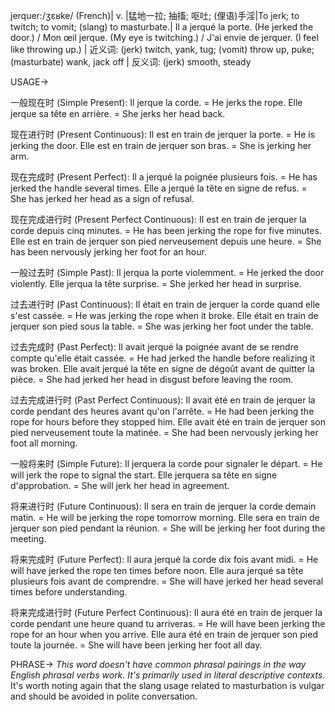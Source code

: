 jerquer:/ʒɛʁke/ (French)| v. |猛地一拉; 抽搐; 呕吐; (俚语)手淫|To jerk; to twitch; to vomit; (slang) to masturbate.| Il a jerqué la porte. (He jerked the door.) /  Mon œil jerque. (My eye is twitching.) / J'ai envie de jerquer. (I feel like throwing up.) | 近义词: (jerk) twitch, yank, tug; (vomit) throw up, puke; (masturbate) wank, jack off | 反义词: (jerk) smooth, steady


USAGE->

一般现在时 (Simple Present):
Il jerque la corde. = He jerks the rope.
Elle jerque sa tête en arrière. = She jerks her head back.

现在进行时 (Present Continuous):
Il est en train de jerquer la porte. = He is jerking the door.
Elle est en train de jerquer son bras. = She is jerking her arm.

现在完成时 (Present Perfect):
Il a jerqué la poignée plusieurs fois. = He has jerked the handle several times.
Elle a jerqué la tête en signe de refus. = She has jerked her head as a sign of refusal.

现在完成进行时 (Present Perfect Continuous):
Il est en train de jerquer la corde depuis cinq minutes. = He has been jerking the rope for five minutes.
Elle est en train de jerquer son pied nerveusement depuis une heure. = She has been nervously jerking her foot for an hour.

一般过去时 (Simple Past):
Il jerqua la porte violemment. = He jerked the door violently.
Elle jerqua la tête surprise. = She jerked her head in surprise.

过去进行时 (Past Continuous):
Il était en train de jerquer la corde quand elle s'est cassée. = He was jerking the rope when it broke.
Elle était en train de jerquer son pied sous la table. = She was jerking her foot under the table.

过去完成时 (Past Perfect):
Il avait jerqué la poignée avant de se rendre compte qu'elle était cassée. = He had jerked the handle before realizing it was broken.
Elle avait jerqué la tête en signe de dégoût avant de quitter la pièce. = She had jerked her head in disgust before leaving the room.

过去完成进行时 (Past Perfect Continuous):
Il avait été en train de jerquer la corde pendant des heures avant qu'on l'arrête. = He had been jerking the rope for hours before they stopped him.
Elle avait été en train de jerquer son pied nerveusement toute la matinée. = She had been nervously jerking her foot all morning.

一般将来时 (Simple Future):
Il jerquera la corde pour signaler le départ. = He will jerk the rope to signal the start.
Elle jerquera sa tête en signe d'approbation. = She will jerk her head in agreement.


将来进行时 (Future Continuous):
Il sera en train de jerquer la corde demain matin. = He will be jerking the rope tomorrow morning.
Elle sera en train de jerquer son pied pendant la réunion. = She will be jerking her foot during the meeting.

将来完成时 (Future Perfect):
Il aura jerqué la corde dix fois avant midi. = He will have jerked the rope ten times before noon.
Elle aura jerqué sa tête plusieurs fois avant de comprendre. = She will have jerked her head several times before understanding.

将来完成进行时 (Future Perfect Continuous):
Il aura été en train de jerquer la corde pendant une heure quand tu arriveras. = He will have been jerking the rope for an hour when you arrive.
Elle aura été en train de jerquer son pied toute la journée. = She will have been jerking her foot all day.


PHRASE->
*This word doesn't have common phrasal pairings in the way English phrasal verbs work.  It's primarily used in literal descriptive contexts.*  It's worth noting again that the slang usage related to masturbation is vulgar and should be avoided in polite conversation.

